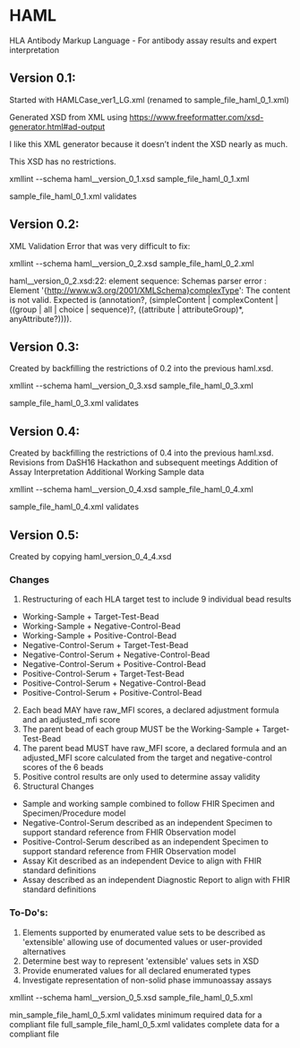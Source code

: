 # HAML
HLA Antibody Markup Language - For antibody assay results and expert interpretation

## Version 0.1:

Started with HAMLCase_ver1_LG.xml (renamed to sample_file_haml_0_1.xml)

Generated XSD from XML using https://www.freeformatter.com/xsd-generator.html#ad-output

I like this XML generator because it doesn’t indent the XSD nearly as much.

This XSD has no restrictions.

xmllint --schema haml__version_0_1.xsd sample_file_haml_0_1.xml

sample_file_haml_0_1.xml validates

## Version 0.2:

XML Validation Error that was very difficult to fix:

xmllint --schema haml__version_0_2.xsd sample_file_haml_0_2.xml

haml__version_0_2.xsd:22: element sequence: Schemas parser error : Element '{http://www.w3.org/2001/XMLSchema}complexType': The content is not valid. Expected is (annotation?, (simpleContent | complexContent | ((group | all | choice | sequence)?, ((attribute | attributeGroup)*, anyAttribute?)))).

## Version 0.3:

Created by backfilling the restrictions of 0.2 into the previous haml.xsd.

xmllint --schema haml__version_0_3.xsd sample_file_haml_0_3.xml

sample_file_haml_0_3.xml validates

## Version 0.4:

Created by backfilling the restrictions of 0.4 into the previous haml.xsd.
Revisions from DaSH16 Hackathon and subsequent meetings
Addition of Assay Interpretation
Additional Working Sample data

xmllint --schema haml__version_0_4.xsd sample_file_haml_0_4.xml

sample_file_haml_0_4.xml validates

## Version 0.5:

Created by copying haml_version_0_4_4.xsd
### Changes
1. Restructuring of each HLA target test to include 9 individual bead results
* Working-Sample + Target-Test-Bead
* Working-Sample + Negative-Control-Bead
* Working-Sample + Positive-Control-Bead
* Negative-Control-Serum + Target-Test-Bead
* Negative-Control-Serum + Negative-Control-Bead
* Negative-Control-Serum + Positive-Control-Bead
* Positive-Control-Serum + Target-Test-Bead
* Positive-Control-Serum + Negative-Control-Bead
* Positive-Control-Serum + Positive-Control-Bead
2. Each bead MAY have raw_MFI scores, a declared adjustment formula and an adjusted_mfi score
3. The parent bead of each group MUST be the Working-Sample + Target-Test-Bead
4. The parent bead MUST have raw_MFI score, a declared formula and an adjusted_MFI score calculated from the target and negative-control scores of the 6 beads
5. Positive control results are only used to determine assay validity
6. Structural Changes
* Sample and working sample combined to follow FHIR Specimen and Specimen/Procedure model
* Negative-Control-Serum described as an independent Specimen to support standard reference from FHIR Observation model
* Positive-Control-Serum described as an independent Specimen to support standard reference from FHIR Observation model
* Assay Kit described as an independent Device to align with FHIR standard definitions
* Assay described as an independent Diagnostic Report to align with FHIR standard definitions

### To-Do's:
1. Elements supported by enumerated value sets to be described as 'extensible' allowing use of documented values or user-provided alternatives
2. Determine best way to represent 'extensible' values sets in XSD
3. Provide enumerated values for all declared enumerated types
4. Investigate representation of non-solid phase immunoassay assays

xmllint --schema haml__version_0_5.xsd sample_file_haml_0_5.xml

min_sample_file_haml_0_5.xml validates minimum required data for a compliant file
full_sample_file_haml_0_5.xml validates complete data for a compliant file 

